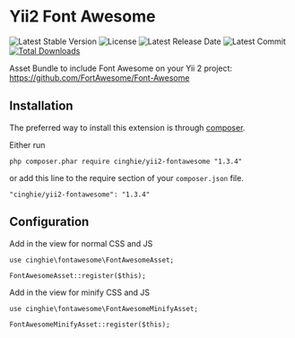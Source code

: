 # Yii2 Font Awesome

![Latest Stable Version](https://img.shields.io/packagist/v/cinghie/yii2-fontawesome.svg)
![License](https://img.shields.io/packagist/l/cinghie/yii2-fontawesome.svg)
![Latest Release Date](https://img.shields.io/github/release-date/cinghie/yii2-fontawesome.svg)
![Latest Commit](https://img.shields.io/github/last-commit/cinghie/yii2-fontawesome.svg)
[![Total Downloads](https://img.shields.io/packagist/dt/cinghie/yii2-fontawesome.svg)](https://packagist.org/packages/cinghie/yii2-fontawesome)

Asset Bundle to include Font Awesome on your Yii 2 project: https://github.com/FortAwesome/Font-Awesome

Installation
-----------------

The preferred way to install this extension is through [composer](http://getcomposer.org/download/).

Either run

```
php composer.phar require cinghie/yii2-fontawesome "1.3.4"
```

or add this line to the require section of your `composer.json` file.

```
"cinghie/yii2-fontawesome": "1.3.4"
```

Configuration
-----------------

Add in the view for normal CSS and JS

```
use cinghie\fontawesome\FontAwesomeAsset;

FontAwesomeAsset::register($this);
```

Add in the view for minify CSS and JS

```
use cinghie\fontawesome\FontAwesomeMinifyAsset;

FontAwesomeMinifyAsset::register($this);
```
